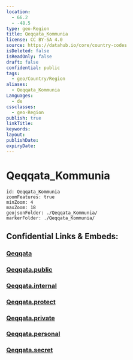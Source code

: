 ```yaml
---
location:
  - 66.2
  - -48.5
type: geo-Region
title: Qeqqata_Kommunia
license: CC BY-SA 4.0
source: https://datahub.io/core/country-codes
isDeleted: false
isReadOnly: false
draft: false
confidential: public
tags:
  - geo/Country/Region
aliases:
  - Qeqqata_Kommunia
Languages:
  - de
cssclasses:
  - geo-Region
publish: true
linkTitle:
keywords:
layout:
publishDate:
expiryDate:
---
```


# Qeqqata_Kommunia

```leaflet
id: Qeqqata_Kommunia
zoomFeatures: true 
minZoom: 4 
maxZoom: 18
geojsonFolder: ./Qeqqata_Kommunia/
markerFolder: ./Qeqqata_Kommunia/
```


## Confidential Links & Embeds: 

### [Qeqqata](/_Standards/Earth/Continent/Europe/Europe~North/Greenland/Communities~Greenland/Qeqqata.md) 

### [Qeqqata.public](/_public/Earth/Continent/Europe/Europe~North/Greenland/Communities~Greenland/Qeqqata.public.md) 

### [Qeqqata.internal](/_internal/Earth/Continent/Europe/Europe~North/Greenland/Communities~Greenland/Qeqqata.internal.md) 

### [Qeqqata.protect](/_protect/Earth/Continent/Europe/Europe~North/Greenland/Communities~Greenland/Qeqqata.protect.md) 

### [Qeqqata.private](/_private/Earth/Continent/Europe/Europe~North/Greenland/Communities~Greenland/Qeqqata.private.md) 

### [Qeqqata.personal](/_personal/Earth/Continent/Europe/Europe~North/Greenland/Communities~Greenland/Qeqqata.personal.md) 

### [Qeqqata.secret](/_secret/Earth/Continent/Europe/Europe~North/Greenland/Communities~Greenland/Qeqqata.secret.md)

